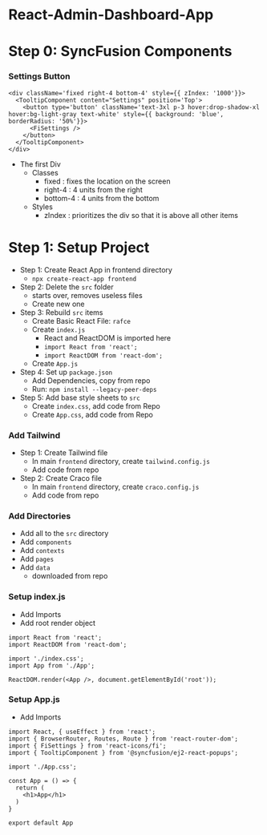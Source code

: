 # React-Admin-Dashboard-App

# Step 0: SyncFusion Components

### Settings Button

```
<div className='fixed right-4 bottom-4' style={{ zIndex: '1000'}}>
  <TooltipComponent content="Settings" position='Top'>
    <button type='button' className='text-3xl p-3 hover:drop-shadow-xl hover:bg-light-gray text-white' style={{ background: 'blue', borderRadius: '50%'}}>
      <FiSettings />
    </button>
  </TooltipComponent>
</div>
```
- The first Div
  - Classes
    - fixed : fixes the location on the screen
    - right-4 : 4 units from the right
    - bottom-4 : 4 units from the bottom
  - Styles
    - zIndex : prioritizes the div so that it is above all other items


# Step 1: Setup Project

- Step 1: Create React App in frontend directory
  - `npx create-react-app frontend`
- Step 2: Delete the `src` folder
  - starts over, removes useless files
  - Create new one
- Step 3: Rebuild `src` items
  - Create Basic React File: `rafce`
  - Create `index.js`
    - React and ReactDOM is imported here
    - `import React from 'react';`
    - `import ReactDOM from 'react-dom';`
  - Create `App.js`
- Step 4: Set up `package.json`
  - Add Dependencies, copy from repo
  - Run: `npm install --legacy-peer-deps`
- Step 5: Add base style sheets to `src`
  - Create `index.css`, add code from Repo
  - Create `App.css`, add code from Repo

### Add Tailwind

- Step 1: Create Tailwind file
  - In main `frontend` directory, create `tailwind.config.js`
  - Add code from repo
- Step 2: Create Craco file
  - In main `frontend` directory, create `craco.config.js`
  - Add code from repo

### Add Directories

- Add all to the `src` directory
- Add `components`
- Add `contexts`
- Add `pages`
- Add `data`
  - downloaded from repo

### Setup index.js

- Add Imports
- Add root render object
```
import React from 'react';
import ReactDOM from 'react-dom';

import './index.css';
import App from './App';

ReactDOM.render(<App />, document.getElementById('root'));
```

### Setup App.js

- Add Imports
```
import React, { useEffect } from 'react';
import { BrowserRouter, Routes, Route } from 'react-router-dom';
import { FiSettings } from 'react-icons/fi';
import { TooltipComponent } from '@syncfusion/ej2-react-popups';

import './App.css';

const App = () => {
  return (
    <h1>App</h1>
  )
}

export default App
```